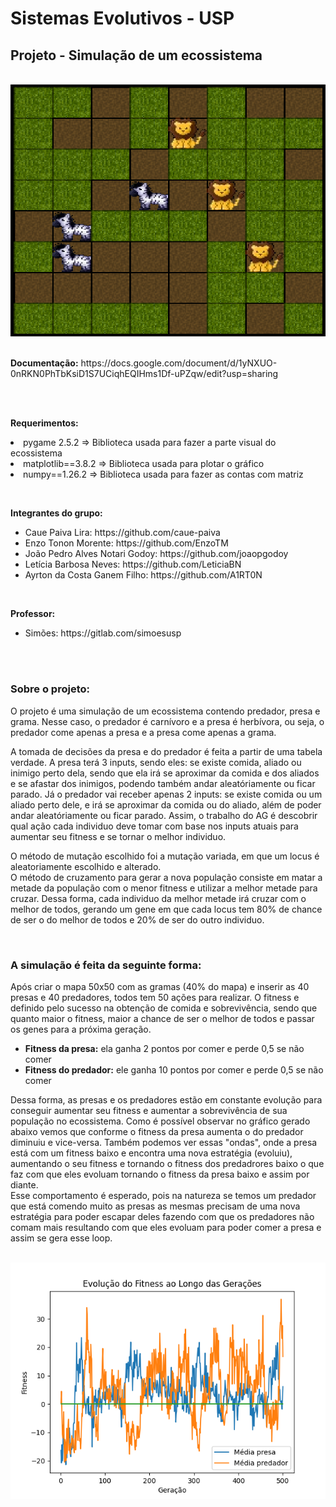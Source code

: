 # Sistemas Evolutivos - USP
## Projeto - Simulação de um ecossistema

<br>
<div align="center">
    <img src="https://github.com/EnzoTM/Ecossistema/blob/main/print_ecossistema.png">
</div>

<br>
<p><strong>Documentação:</strong> https://docs.google.com/document/d/1yNXUO-0nRKN0PhTbKsiD1S7UCiqhEQIHms1Df-uPZqw/edit?usp=sharing</p>
<br>

<br>
<p><strong>Requerimentos:</strong> 
<li>
  pygame 2.5.2  => Biblioteca usada para fazer a parte visual do ecossistema
</li>
<li>
  matplotlib==3.8.2  => Biblioteca usada para plotar o gráfico
</li>
<li>
  numpy==1.26.2  => Biblioteca usada para fazer as contas com matriz
</li>

</p>
<br>

<b>Integrantes do grupo:</b>
<ul>
  <li>Caue Paiva Lira: https://github.com/caue-paiva</li>
  <li>Enzo Tonon Morente: https://github.com/EnzoTM</li>
  <li>João Pedro Alves Notari Godoy: https://github.com/joaopgodoy</li>
  <li>Letícia Barbosa Neves: https://github.com/LeticiaBN</li>
  <li>Ayrton da Costa Ganem Filho: https://github.com/A1RT0N </li>
</ul>
<br>

<b>Professor:</b>
<ul>
  <li>Simões: https://gitlab.com/simoesusp</li>
</ul>

<br>


<br>
<h3>Sobre o projeto:</h3>
<p></p>O projeto é uma simulação de um ecossistema contendo predador, presa e grama. Nesse caso, o predador é carnívoro e a presa é herbívora, ou seja, o predador come apenas a presa e a presa come apenas a grama. </p>
<p>A tomada de decisões da presa e do predador é feita a partir de uma tabela verdade. A presa terá 3 inputs, sendo eles: se existe comida, aliado ou inimigo perto dela, sendo que ela irá se aproximar da comida e dos aliados e se afastar dos inimigos, podendo também andar aleatóriamente ou ficar parado. Já o predador vai receber apenas 2 inputs: se existe comida ou um aliado perto dele, e irá se aproximar da comida ou do aliado, além de poder andar aleatóriamente ou ficar parado. Assim, o trabalho do AG é descobrir qual ação cada individuo deve tomar com base nos inputs atuais para aumentar seu fitness e se tornar o melhor individuo. </p>

<p>O método de mutação escolhido foi a mutação variada, em que um locus é aleatoriamente escolhido e alterado.<br>
O método de cruzamento para gerar a nova população consiste em matar a metade da população com o menor fitness e utilizar a melhor metade para cruzar. Dessa forma, cada individuo da melhor metade irá cruzar com o melhor de todos, gerando um gene em que cada locus tem 80% de chance de ser o do melhor de todos e 20% de ser do outro individuo.</p>

<br>
<h3>A simulação é feita da seguinte forma:</h3>
  <p>Após criar o mapa 50x50 com as gramas (40% do mapa) e inserir as 40 presas e 40 predadores, todos tem 50 ações para realizar. O fitness e definido pelo sucesso na obtenção de comida e sobrevivência, sendo que quanto maior o fitness, maior a chance de ser o melhor de todos e passar os genes para a próxima geração.</p>
<ul>
  <li><strong>Fitness da presa:</strong> ela ganha 2 pontos por comer e perde 0,5 se não comer</li>
  <li><strong>Fitness do predador:</strong> ele ganha 10 pontos por comer e perde 0,5 se não comer</li>
</ul>
<p>Dessa forma, as presas e os predadores estão em constante evolução para conseguir aumentar seu fitness e aumentar a sobrevivência de sua população no ecossistema. Como é possível observar no gráfico gerado abaixo vemos que conforme o fitness da presa aumenta o do predador diminuiu e vice-versa. Também podemos ver essas "ondas", onde a presa está com um fitness baixo e encontra uma nova estratégia (evoluiu), aumentando o seu fitness e tornando o fitness dos predadrores baixo o que faz com que eles evoluam tornando o fitness da presa baixo e assim por diante. <br> Esse comportamento é esperado, pois na natureza se temos um predador que está comendo muito as presas as mesmas precisam de uma nova estratégia para poder escapar deles fazendo com que os predadores não comam mais resultando com que eles evoluam para poder comer a presa e assim se gera esse loop.</p>

<br>

<div align="center">
  <img src="https://github.com/EnzoTM/Ecossistema/blob/main/Simula%C3%A7%C3%A3o%20do%20Ecossistema/graficos/0.png?raw=true">
</div>
